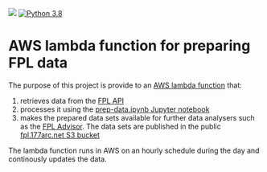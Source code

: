 ![](https://github.com/177arc/fpl-data/workflows/CI%2FCD/badge.svg)
[![Python 3.8](https://img.shields.io/badge/python-3.8-blue.svg)](https://www.python.org/downloads/release/python-360/)

# AWS lambda function for preparing FPL data
The purpose of this project is provide to an [AWS lambda function](https://aws.amazon.com/lambda/) that:
1. retrieves data from the [FPL API](https://fpl.readthedocs.io/en/latest/)
2. processes it using the [prep-data.ipynb Jupyter notebook](https://github.com/177arc/fpl-data/blob/develop/prep_data.ipynb)
3. makes the prepared data sets available for further data analysers
such as the [FPL Advisor](https://github.com/177arc/fpl-advisor). The data sets are published in the public [fpl.177arc.net S3 bucket](https://s3.eu-west-2.amazonaws.com/fpl.177arc.net/)

The lambda function runs in AWS on an hourly schedule during the day and continously updates the data.


